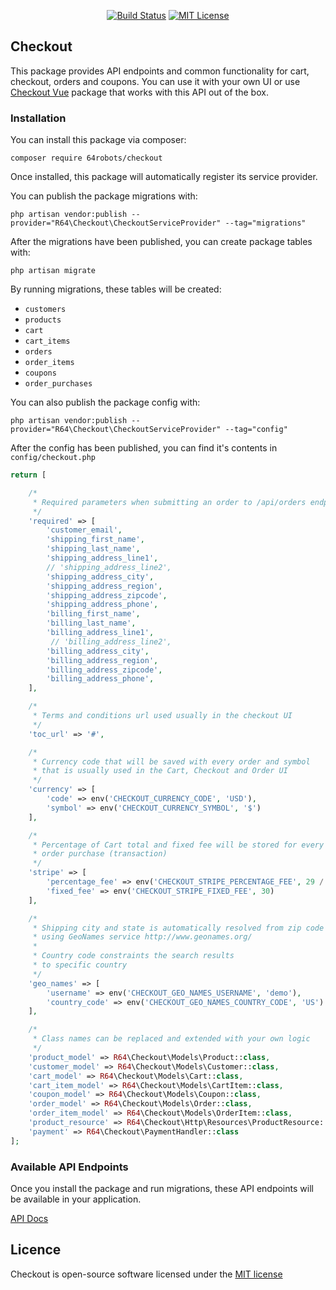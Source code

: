 <p align="center">
<a href="https://travis-ci.org/64robots/checkout"><img src="https://travis-ci.org/64robots/checkout.svg?branch=master" alt="Build Status"></a>
<a href="https://en.wikipedia.org/wiki/MIT_License"><img src="https://img.shields.io/badge/License-MIT-green.svg" alt="MIT License"></a>
</p>

## Checkout

This package provides API endpoints and common functionality for cart, checkout, orders and coupons. You can use it with your own UI or use [Checkout Vue](https://github.com/64robots/checkout-vue) package that works with this API out of the box.

### Installation

You can install this package via composer:
```
composer require 64robots/checkout
```
Once installed, this package will automatically register its service provider.

You can publish the package migrations with:
```
php artisan vendor:publish --provider="R64\Checkout\CheckoutServiceProvider" --tag="migrations"
```

After the migrations have been published, you can create package tables with:
```
php artisan migrate
```
By running migrations, these tables will be created:
- `customers`
- `products`
- `cart`
- `cart_items`
- `orders`
- `order_items`
- `coupons`
- `order_purchases` 

You can also publish the package config with:
```
php artisan vendor:publish --provider="R64\Checkout\CheckoutServiceProvider" --tag="config"
```

After the config has been published, you can find it's contents in `config/checkout.php`

```php
return [

    /*
     * Required parameters when submitting an order to /api/orders endpoint
     */
    'required' => [
        'customer_email',
        'shipping_first_name',
        'shipping_last_name',
        'shipping_address_line1',
        // 'shipping_address_line2',
        'shipping_address_city',
        'shipping_address_region',
        'shipping_address_zipcode',
        'shipping_address_phone',
        'billing_first_name',
        'billing_last_name',
        'billing_address_line1',
         // 'billing_address_line2',
        'billing_address_city',
        'billing_address_region',
        'billing_address_zipcode',
        'billing_address_phone',
    ],

    /*
     * Terms and conditions url used usually in the checkout UI
     */
    'toc_url' => '#',

    /*
     * Currency code that will be saved with every order and symbol
     * that is usually used in the Cart, Checkout and Order UI
     */
    'currency' => [
        'code' => env('CHECKOUT_CURRENCY_CODE', 'USD'),
        'symbol' => env('CHECKOUT_CURRENCY_SYMBOL', '$')
    ],

    /*
     * Percentage of Cart total and fixed fee will be stored for every
     * order purchase (transaction)
     */
    'stripe' => [
        'percentage_fee' => env('CHECKOUT_STRIPE_PERCENTAGE_FEE', 29 / 1000),
        'fixed_fee' => env('CHECKOUT_STRIPE_FIXED_FEE', 30)
    ],

    /*
     * Shipping city and state is automatically resolved from zip code
     * using GeoNames service http://www.geonames.org/
     *
     * Country code constraints the search results
     * to specific country
     */
    'geo_names' => [
        'username' => env('CHECKOUT_GEO_NAMES_USERNAME', 'demo'),
        'country_code' => env('CHECKOUT_GEO_NAMES_COUNTRY_CODE', 'US')
    ],

    /*
     * Class names can be replaced and extended with your own logic
     */
    'product_model' => R64\Checkout\Models\Product::class,
    'customer_model' => R64\Checkout\Models\Customer::class,
    'cart_model' => R64\Checkout\Models\Cart::class,
    'cart_item_model' => R64\Checkout\Models\CartItem::class,
    'coupon_model' => R64\Checkout\Models\Coupon::class,
    'order_model' => R64\Checkout\Models\Order::class,
    'order_item_model' => R64\Checkout\Models\OrderItem::class,
    'product_resource' => R64\Checkout\Http\Resources\ProductResource::class,
    'payment' => R64\Checkout\PaymentHandler::class
];
```

### Available API Endpoints

Once you install the package and run migrations, these API endpoints will be available in your application.

[API Docs](https://github.com/64robots/checkout/wiki/API-Endpoints)

## Licence

Checkout is open-source software licensed under the [MIT license](https://opensource.org/licenses/MIT)
